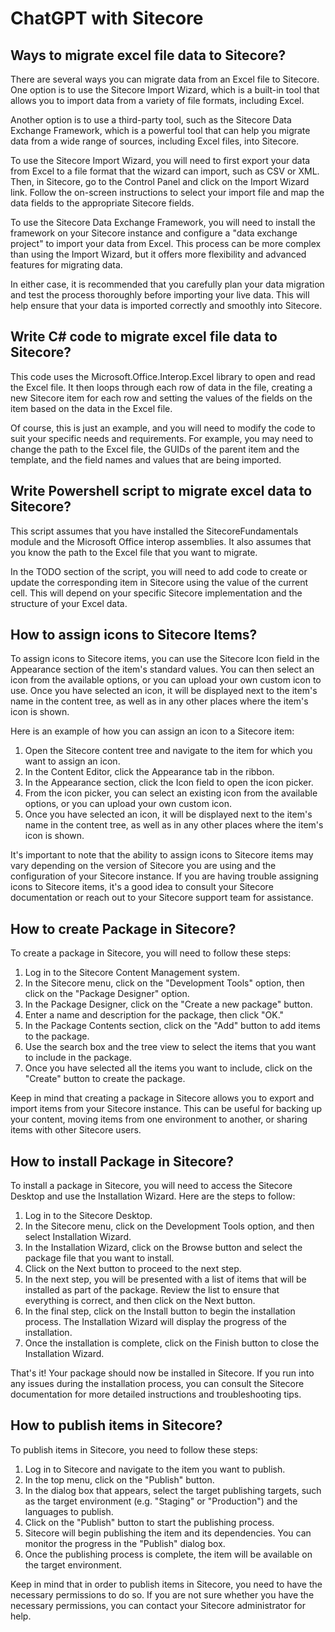 # ChatGPT with Sitecore

## Ways to migrate excel file data to Sitecore?

There are several ways you can migrate data from an Excel file to Sitecore. One option is to use the Sitecore Import Wizard, which is a built-in tool that allows you to import data from a variety of file formats, including Excel.

Another option is to use a third-party tool, such as the Sitecore Data Exchange Framework, which is a powerful tool that can help you migrate data from a wide range of sources, including Excel files, into Sitecore.

To use the Sitecore Import Wizard, you will need to first export your data from Excel to a file format that the wizard can import, such as CSV or XML. Then, in Sitecore, go to the Control Panel and click on the Import Wizard link. Follow the on-screen instructions to select your import file and map the data fields to the appropriate Sitecore fields.

To use the Sitecore Data Exchange Framework, you will need to install the framework on your Sitecore instance and configure a "data exchange project" to import your data from Excel. This process can be more complex than using the Import Wizard, but it offers more flexibility and advanced features for migrating data.

In either case, it is recommended that you carefully plan your data migration and test the process thoroughly before importing your live data. This will help ensure that your data is imported correctly and smoothly into Sitecore.

## Write C# code to migrate excel file data to Sitecore?

This code uses the Microsoft.Office.Interop.Excel library to open and read the Excel file. It then loops through each row of data in the file, creating a new Sitecore item for each row and setting the values of the fields on the item based on the data in the Excel file.

Of course, this is just an example, and you will need to modify the code to suit your specific needs and requirements. For example, you may need to change the path to the Excel file, the GUIDs of the parent item and the template, and the field names and values that are being imported.

## Write Powershell script to migrate excel data to Sitecore?

This script assumes that you have installed the SitecoreFundamentals module and the Microsoft Office interop assemblies. It also assumes that you know the path to the Excel file that you want to migrate.

In the TODO section of the script, you will need to add code to create or update the corresponding item in Sitecore using the value of the current cell. This will depend on your specific Sitecore implementation and the structure of your Excel data.

## How to assign icons to Sitecore Items?

To assign icons to Sitecore items, you can use the Sitecore Icon field in the Appearance section of the item's standard values. You can then select an icon from the available options, or you can upload your own custom icon to use. Once you have selected an icon, it will be displayed next to the item's name in the content tree, as well as in any other places where the item's icon is shown.

Here is an example of how you can assign an icon to a Sitecore item:
 1. Open the Sitecore content tree and navigate to the item for which you want to assign an icon.
 2. In the Content Editor, click the Appearance tab in the ribbon.
 3. In the Appearance section, click the Icon field to open the icon picker.
 4. From the icon picker, you can select an existing icon from the available options, or you can upload your own custom icon.
 5. Once you have selected an icon, it will be displayed next to the item's name in the content tree, as well as in any other places where the item's icon is shown.

It's important to note that the ability to assign icons to Sitecore items may vary depending on the version of Sitecore you are using and the configuration of your Sitecore instance. If you are having trouble assigning icons to Sitecore items, it's a good idea to consult your Sitecore documentation or reach out to your Sitecore support team for assistance.

## How to create Package in Sitecore?

To create a package in Sitecore, you will need to follow these steps:
 1. Log in to the Sitecore Content Management system.
 2. In the Sitecore menu, click on the "Development Tools" option, then click on the "Package Designer" option.
 3. In the Package Designer, click on the "Create a new package" button.
 4. Enter a name and description for the package, then click "OK."
 5. In the Package Contents section, click on the "Add" button to add items to the package.
 6. Use the search box and the tree view to select the items that you want to include in the package.
 7. Once you have selected all the items you want to include, click on the "Create" button to create the package.

Keep in mind that creating a package in Sitecore allows you to export and import items from your Sitecore instance. This can be useful for backing up your content, moving items from one environment to another, or sharing items with other Sitecore users.

## How to install Package in Sitecore?

To install a package in Sitecore, you will need to access the Sitecore Desktop and use the Installation Wizard. Here are the steps to follow:
 1. Log in to the Sitecore Desktop.
 2. In the Sitecore menu, click on the Development Tools option, and then select Installation Wizard.
 3. In the Installation Wizard, click on the Browse button and select the package file that you want to install.
 4. Click on the Next button to proceed to the next step.
 5. In the next step, you will be presented with a list of items that will be installed as part of the package. Review the list to ensure that everything is correct, and then click on the Next button.
 6. In the final step, click on the Install button to begin the installation process. The Installation Wizard will display the progress of the installation.
 7. Once the installation is complete, click on the Finish button to close the Installation Wizard.

That's it! Your package should now be installed in Sitecore. If you run into any issues during the installation process, you can consult the Sitecore documentation for more detailed instructions and troubleshooting tips.

## How to publish items in Sitecore?

To publish items in Sitecore, you need to follow these steps:
 1. Log in to Sitecore and navigate to the item you want to publish.
 2. In the top menu, click on the "Publish" button.
 3. In the dialog box that appears, select the target publishing targets, such as the target environment (e.g. "Staging" or "Production") and the languages to publish.
 4. Click on the "Publish" button to start the publishing process.
 5. Sitecore will begin publishing the item and its dependencies. You can monitor the progress in the "Publish" dialog box.
 6. Once the publishing process is complete, the item will be available on the target environment.

Keep in mind that in order to publish items in Sitecore, you need to have the necessary permissions to do so. If you are not sure whether you have the necessary permissions, you can contact your Sitecore administrator for help.